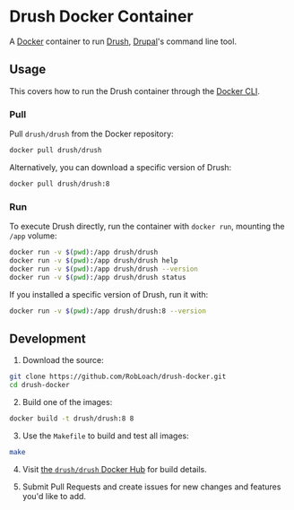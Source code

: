 # Drush Docker Container

A [Docker](http://docker.com) container to run [Drush](https://github.com/drush-ops/drush), [Drupal](http://drupal.org)'s command line tool.

## Usage

This covers how to run the Drush container through the [Docker CLI](http://docker.com).

### Pull

Pull `drush/drush` from the Docker repository:

``` bash
docker pull drush/drush
```

Alternatively, you can download a specific version of Drush:

``` bash
docker pull drush/drush:8
```

### Run

To execute Drush directly, run the container with `docker run`, mounting the `/app` volume:

``` bash
docker run -v $(pwd):/app drush/drush
docker run -v $(pwd):/app drush/drush help
docker run -v $(pwd):/app drush/drush --version
docker run -v $(pwd):/app drush/drush status
```

If you installed a specific version of Drush, run it with:

``` bash
docker run -v $(pwd):/app drush/drush:8 --version
```

## Development

1. Download the source:
  ``` bash
  git clone https://github.com/RobLoach/drush-docker.git
  cd drush-docker
  ```

2. Build one of the images:
  ``` bash
  docker build -t drush/drush:8 8
  ```

3. Use the `Makefile` to build and test all images:
  ``` bash
  make
  ```

4. Visit [the `drush/drush` Docker Hub](https://hub.docker.com/r/drush/drush/) for build details.

5. Submit Pull Requests and create issues for new changes and features you'd like to add.
